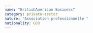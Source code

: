 ```yaml
---
name: "BritishAmerican Business"
category: private-sector
nature: "Association professionnelle "
nationality: GBR
---
```

    